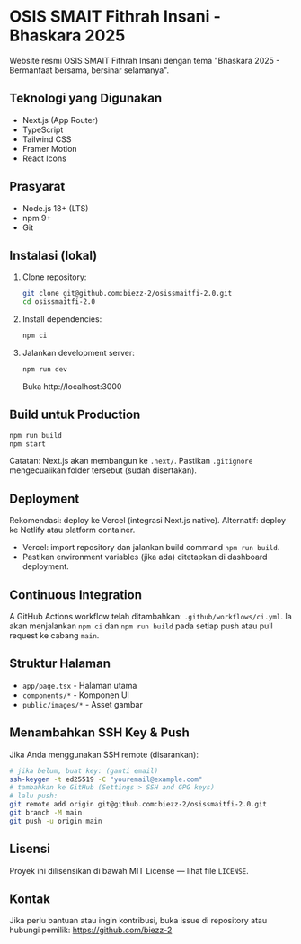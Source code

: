 # OSIS SMAIT Fithrah Insani - Bhaskara 2025

Website resmi OSIS SMAIT Fithrah Insani dengan tema "Bhaskara 2025 - Bermanfaat bersama, bersinar selamanya".

## Teknologi yang Digunakan

- Next.js (App Router)
- TypeScript
- Tailwind CSS
- Framer Motion
- React Icons

## Prasyarat

- Node.js 18+ (LTS)
- npm 9+
- Git

## Instalasi (lokal)

1. Clone repository:

   ```bash
   git clone git@github.com:biezz-2/osissmaitfi-2.0.git
   cd osissmaitfi-2.0
   ```

2. Install dependencies:

   ```bash
   npm ci
   ```

3. Jalankan development server:

   ```bash
   npm run dev
   ```

   Buka http://localhost:3000

## Build untuk Production

```bash
npm run build
npm start
```

Catatan: Next.js akan membangun ke `.next/`. Pastikan `.gitignore` mengecualikan folder tersebut (sudah disertakan).

## Deployment

Rekomendasi: deploy ke Vercel (integrasi Next.js native). Alternatif: deploy ke Netlify atau platform container.

- Vercel: import repository dan jalankan build command `npm run build`.
- Pastikan environment variables (jika ada) ditetapkan di dashboard deployment.

## Continuous Integration

A GitHub Actions workflow telah ditambahkan: `.github/workflows/ci.yml`. Ia akan menjalankan `npm ci` dan `npm run build` pada setiap push atau pull request ke cabang `main`.

## Struktur Halaman

- `app/page.tsx` - Halaman utama
- `components/*` - Komponen UI
- `public/images/*` - Asset gambar

## Menambahkan SSH Key & Push

Jika Anda menggunakan SSH remote (disarankan):

```bash
# jika belum, buat key: (ganti email)
ssh-keygen -t ed25519 -C "youremail@example.com"
# tambahkan ke GitHub (Settings > SSH and GPG keys)
# lalu push:
git remote add origin git@github.com:biezz-2/osissmaitfi-2.0.git
git branch -M main
git push -u origin main
```

## Lisensi

Proyek ini dilisensikan di bawah MIT License — lihat file `LICENSE`.

## Kontak

Jika perlu bantuan atau ingin kontribusi, buka issue di repository atau hubungi pemilik: https://github.com/biezz-2